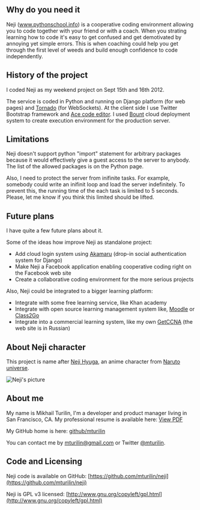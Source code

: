 ## Why do you need it

Neji (www.pythonschool.info) is a cooperative coding environment allowing you to code together with your friend or
with a coach. When you strating learning how to code it's easy to get confused and get demotivated by annoying yet simple
errors. This is when coaching could help you get through the first level of weeds and build enough confidence to code
independently.

## History of the project

I coded Neji as my weekend project on Sept 15th and 16th 2012.

The service is coded in Python and running on Django platform (for web pages) and [Tornado](http://www.tornadoweb.org)
(for WebSockets).
At the client side I use Twitter Bootstrap framework and [Ace code editor](http://ace.ajax.org).
I used [Bount](https://github.com/mturilin/bount) cloud deployment system to create execution environment for the
production server.

## Limitations

Neji doesn't support python "import" statement for arbitrary packages because it would effectively give a guest access
to the server to anybody. The list of the allowed packages is on the Python page.

Also, I need to protect the server from inifinite tasks. For example, somebody could write an inifinit loop and load
the server indefinitely. To prevent this, the running time of the each task is limited to 5 seconds. Please, let me know
if you think this limited should be lifted.

## Future plans

I have quite a few future plans about it.

Some of the ideas how improve Neji as standalone project:

- Add cloud login system using [Akamaru](https://github.com/mturilin/akamaru) (drop-in social authentication system for Django)
- Make Neji a Facebook application enabling cooperative coding right on the Facebook web site
- Create a collaborative coding environment for the more serious projects

Also, Neji could be integrated to a bigger learning platform:

- Integrate with some free learning service, like Khan academy
- Integrate with open source learning management system like, [Moodle](http://moodle.org) or [Class2Go](http://class2go.stanford.edu)
- Integrate into a commercial learning system, like my own [GetCCNA](http://getccna.ru) (the web site is in Russian)


## About Neji character

This project is name after [Neji Hyuga](http://naruto.wikia.com/wiki/Neji_Hyūga), an anime character from [Naruto
universe](http://naruto.wikia.com/wiki/Narutopedia).

![Neji's picture](http://f.cl.ly/items/0M1T011E1X2V2m37463D/1000px-Neji's_Byakugan.PNG)

## About me

My name is Mikhail Turilin, I'm a developer and product manager living in San Francisco, CA. My
professional resume is available here:
[View PDF](http://f.cl.ly/items/421n3o2q1i3g0x3c132v/Mikhail%20Turilin%20-%20Product%20Manager%20Resume%202012.pdf)

My GitHub home is here: [github/mturilin](http://github/mturilin)

You can contact me by [mturilin@gmail.com](mailto:mturilin@gmail.com) or Twitter [@mturilin](http://twitter.com/mturilin).

## Code and Licensing

Neji code is available on GitHub: [https://github.com/mturilin/neji](https://github.com/mturilin/neji)

Neji is GPL v3 licensed: [http://www.gnu.org/copyleft/gpl.html](http://www.gnu.org/copyleft/gpl.html)